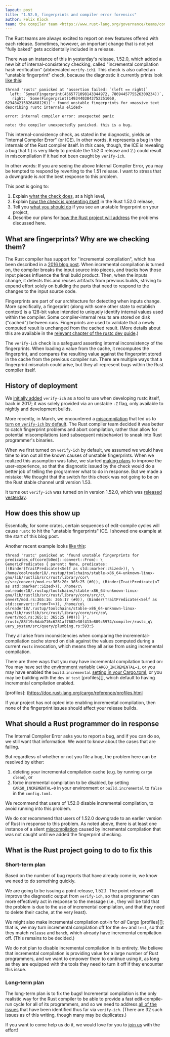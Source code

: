 ```yaml
---
layout: post
title: "1.52.0, fingerprints and compiler error forensics"
author: Felix Klock
team: the compiler team <https://www.rust-lang.org/governance/teams/compiler>
---
```


The Rust teams are always excited to report on new features offered with each release. Sometimes, however, an important change that is not yet "fully baked" gets accidentally included in a release.

There was an instance of this in yesterday's release, 1.52.0, which added a new bit of internal-consistency checking, called "incremental compilation hash verification" (abbreviated `verify-ich`). This check is also called an "unstable fingerprint" check, because the diagnostic it currently prints look [like this](https://github.com/rust-lang/rust/issues/84336):

```
thread 'rustc' panicked at 'assertion failed: `(left == right)`
  left: `Some(Fingerprint(4565771098143344972, 7869445775526300234))`,
   right: `Some(Fingerprint(14934403843752251060, 623484215826468126))`: found unstable fingerprints for <massive text describing rustc internals elided>

error: internal compiler error: unexpected panic

note: the compiler unexpectedly panicked. this is a bug.
```

This internal-consistency check, as stated in the diagnostic, yields an "Internal Compiler Error" (or ICE). In other words, it represents a bug in the internals of the Rust compiler itself. In *this* case, though, the ICE is revealing a bug that 1.) is very likely to predate the 1.52.0 release and 2.) could result in miscompilation if it had not been caught by `verify-ich`.

In other words: If you are seeing the above Internal Compiler Error, you may be tempted to respond by reverting to the 1.51 release. I want to stress that a downgrade is *not* the best response to this problem.

This post is going to:

 1. Explain [what the check does][part1], at a high level,
 2. Explain [how the check is presenting itself][part2] in the Rust 1.52.0 release,
 3. Tell you [what you should do][part3] if you see an unstable fingerprint on your project,
 4. Describe our plans for [how the Rust project will address][part4] the problems discussed here.

[part1]: #what-are-fingerprints-why-are-we-checking-them
[part2]: #how-does-this-show-up
[part3]: #what-should-a-rust-programmer-do-in-response
[part4]: #what-is-the-rust-project-going-to-do-to-fix-this

## What are fingerprints? Why are we checking them?

The Rust compiler has support for "incremental compilation", which has been described in a [2016 blog post][]. When incremental compilation is turned on, the compiler breaks the input source into pieces, and tracks how those input pieces influence the final build product. Then, when the inputs change, it detects this and reuses artifacts from previous builds, striving to expend effort solely on building the parts that need to respond to the changes to the input source code.

[2016 blog post]: https://blog.rust-lang.org/2016/09/08/incremental.html

Fingerprints are part of our architecture for detecting when inputs change. More specifically, a fingerprint (along with some other state to establish context) is a 128-bit value intended to uniquely identify internal values used within the compiler. Some compiler-internal results are stored on disk ("cached") between runs. Fingerprints are used to validate that a newly computed result is unchanged from the cached result. (More details about this are available in the [relevant chapter of the rustc dev guide][rustc-dev-guide-fingerprints].)

[rustc-dev-guide-fingerprints]: https://rustc-dev-guide.rust-lang.org/queries/incremental-compilation-in-detail.html#checking-query-results-for-changes-hashstable-and-fingerprints

The `verify-ich` check is a safeguard asserting internal inconsistency of the fingerprints. When loading a value from the cache, it recomputes the fingerprint, and compares the resulting value against the fingerprint stored in the cache from the previous compiler run. There are multiple ways that a fingerprint mismatch could arise, but they all represent bugs within the Rust compiler itself.

## History of deployment

We [initially added][pr-45867] `verify-ich` as a tool to use when developing rustc itself, back in 2017; it was solely provided via an unstable `-Z` flag, only available to nightly and development builds.

More recently, in March, we encountered a [miscompilation][issue-82920] that led us to [turn on `verify-ich` by default][pr-83007]. The Rust compiler team decided it was better to catch fingerprint problems and abort compilation, rather than allow for potential miscompilations (and subsequent misbehavior) to sneak into Rust programmer's binaries.

[pr-45867]: https://github.com/rust-lang/rust/pull/45867
[issue-82920]: https://github.com/rust-lang/rust/issues/82920
[pr-83007]: https://github.com/rust-lang/rust/pull/83007

When we first turned on `verify-ich` by default, we assumed we would have time to iron out all the known causes of unstable fingerprints. When we realized this assumption was false, we started [making plans][issue-84970] to improve the user-experience, so that the diagnostic issued by the check would do a better job of telling the programmer what to do in response. But we made a mistake: We thought that the switch for this check was not going to be on the Rust stable channel until version 1.53.

[issue-84970]: https://github.com/rust-lang/rust/issues/84970

It turns out `verify-ich` was turned on in version 1.52.0, which was [released yesterday][].

[released yesterday]: /2021/05/06/Rust-1.52.0.html

## How does this show up


Essentially, for some crates, certain sequences of edit-compile cycles will cause `rustc` to hit the "unstable fingerprints" ICE. I showed one example at the start of this blog post.

Another recent example looks [like this](https://github.com/rust-lang/rust/issues/85039):

```
thread 'rustc' panicked at 'found unstable fingerprints for predicates_of(core[b0ed]::convert::From): \
GenericPredicates { parent: None, predicates: [(Binder(TraitPredicate(<Self as std::marker::Sized>)), \
/home/coolreader18/.rustup/toolchains/stable-x86_64-unknown-linux-gnu/lib/rustlib/src/rust/library/cor\
e/src/convert/mod.rs:365:20: 365:25 (#0)), (Binder(TraitPredicate(<T as std::marker::Sized>)), /home/c\
oolreader18/.rustup/toolchains/stable-x86_64-unknown-linux-gnu/lib/rustlib/src/rust/library/core/src/c\
onvert/mod.rs:365:16: 365:17 (#0)), (Binder(TraitPredicate(<Self as std::convert::From<T>>)), /home/co\
olreader18/.rustup/toolchains/stable-x86_64-unknown-linux-gnu/lib/rustlib/src/rust/library/core/src/co\
nvert/mod.rs:365:1: 365:25 (#0))] }', /rustc/88f19c6dab716c6281af7602e30f413e809c5974/compiler/rustc_q\
uery_system/src/query/plumbing.rs:593:5
```

They all arise from inconsistencies when comparing the incremental-compilation cache stored on disk against the values computed during a current `rustc` invocation, which means they all arise from using incremental compilation.

There are three ways that you may have incremental compilation turned on: You may have set the [environment variable][env-vars] `CARGO_INCREMENTAL=1`, or you may have enabled the `build.incremental` [setting in your Cargo.toml][cargo-toml], or you may be building with the `dev` or `test` [profiles][], which default to having incremental compilation enabled.

[env-vars]: https://doc.rust-lang.org/cargo/reference/environment-variables.html#environment-variables-cargo-reads
[cargo-toml]: https://doc.rust-lang.org/cargo/reference/config.html#buildincremental
[profiles]: (https://doc.rust-lang.org/cargo/reference/profiles.html

If your project has not opted into enabling incremental compilation, then none of the fingerprint issues should affect your release builds.

## What should a Rust programmer do in response

The Internal Compiler Error asks you to report a bug, and if you can do so, we still want that information. We *want* to know about the cases that are failing.

But regardless of whether or not you file a bug, the problem here can be resolved by either:

 1. deleting your incremental compilation cache (e.g. by running `cargo clean`), or
 2. force incremental compilation to be disabled, by setting `CARGO_INCREMENTAL=0` in your environment or `build.incremental` to `false` in the `config.toml`.

We recommend that users of 1.52.0 disable incremental compilation, to avoid running into this problem.

We do *not* recommend that users of 1.52.0 downgrade to an earlier version of Rust in response to this problem. As noted above, there is at least one instance of a silent [miscompilation][issue-82920] caused by incremental compilation that was not caught until we added the fingerprint checking.

## What is the Rust project going to do to fix this

### Short-term plan

Based on the number of bug reports that have already come in, we know we need to do something quickly.

We are going to be issuing a point release, 1.52.1. The point release will improve the diagnostic output from `verify-ich`, so that a programmer can more effectively act in response to the message (i.e., they will be told that the problem is due to the use of incremental compilation, and that they need to delete their cache, at the very least).

We might also make incremental compilation opt-in for *all* Cargo [profiles][]; that is, we may turn incremental compilation off for the  `dev` and `test`, so that they match `release` and `bench`, which already have incremental compilation off. (This remains to be decided.)

We do not plan to disable incremental compilation in its entirety. We believe that incremental compilation is providing value for a large number of Rust programmers, and we want to empower them to continue using it, as long as they are equipped with the tools they need to turn it off if they encounter this issue.

### Long-term plan

The long-term plan is to fix the bugs! Incremental compilation is the only realistic way for the Rust compiler to be able to provide a fast edit-compile-run cycle for all of its programmers, and so we need to address [all of the issues][issue-list] that have been identified thus far via `verify-ich`. (There are 32 such issues as of this writing, though many may be duplicates.)

[issue-list]: https://github.com/rust-lang/rust/issues?q=is%3Aissue+is%3Aopen+unstable+fingerprints

If you want to come help us do it, we would love for you to [join us][] with the effort!

[join us]: https://www.rust-lang.org/community
